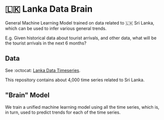 # :sri_lanka: Lanka Data Brain

General Machine Learning Model trained on data related to :sri_lanka: Sri Lanka, which can be used to infer various general trends. 

E.g. Given historical data about tourist arrivals, and other data, what will be the tourist arrivals in the next 6 months?

## Data 

See :octocat: [Lanka Data Timeseries](https://github.com/nuuuwan/lanka_data_timeseries/tree/data). 

This repository contains about 4,000 time series related to Sri Lanka. 

## "Brain" Model

We train a unified machine learning model using all the time series, which is, in turn, used to predict trends for each of the time series.
